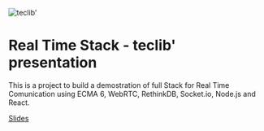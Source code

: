 ![teclib'](http://www.teclib.com/images/logo.png)

# Real Time Stack - teclib' presentation

This is a project to build a demostration of full Stack for Real Time Comunication using ECMA 6, WebRTC, RethinkDB, Socket.io, Node.js and React.

[Slides](http://slides.com/ajsb85/rts-teclib/live#/ "Slides")